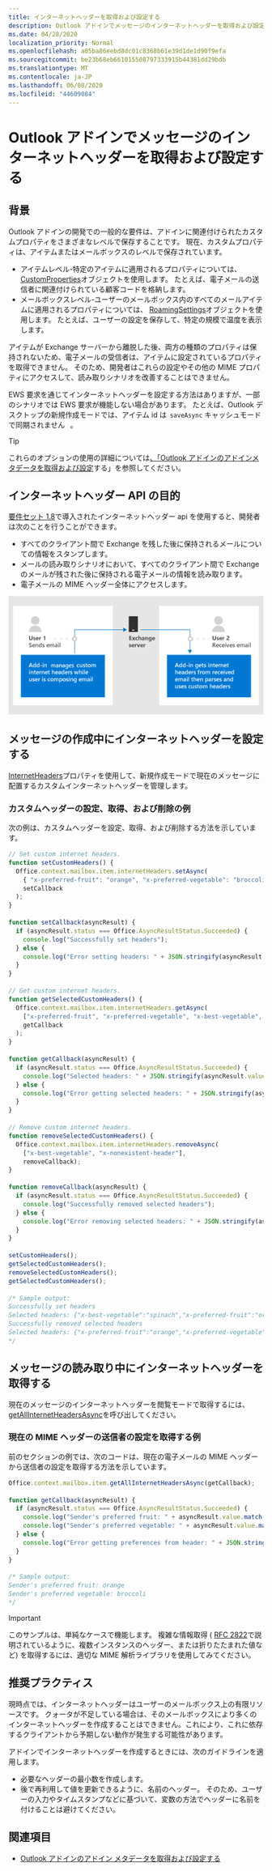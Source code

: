 ```yaml
---
title: インターネットヘッダーを取得および設定する
description: Outlook アドインでメッセージのインターネットヘッダーを取得および設定する方法について説明します。
ms.date: 04/28/2020
localization_priority: Normal
ms.openlocfilehash: a05ba86eebd8dc01c8368b61e39d1de1d90f9efa
ms.sourcegitcommit: be23b68eb661015508797333915b44381dd29bdb
ms.translationtype: MT
ms.contentlocale: ja-JP
ms.lasthandoff: 06/08/2020
ms.locfileid: "44609084"
---
```

# <a name="get-and-set-internet-headers-on-a-message-in-an-outlook-add-in"></a>Outlook アドインでメッセージのインターネットヘッダーを取得および設定する

## <a name="background"></a>背景

Outlook アドインの開発での一般的な要件は、アドインに関連付けられたカスタムプロパティをさまざまなレベルで保存することです。 現在、カスタムプロパティは、アイテムまたはメールボックスのレベルで保存されています。

- アイテムレベル-特定のアイテムに適用されるプロパティについては、 [CustomProperties](/javascript/api/outlook/office.customproperties)オブジェクトを使用します。 たとえば、電子メールの送信者に関連付けられている顧客コードを格納します。
- メールボックスレベル-ユーザーのメールボックス内のすべてのメールアイテムに適用されるプロパティについては、 [RoamingSettings](/javascript/api/outlook/office.roamingsettings)オブジェクトを使用します。 たとえば、ユーザーの設定を保存して、特定の規模で温度を表示します。

アイテムが Exchange サーバーから離脱した後、両方の種類のプロパティは保持されないため、電子メールの受信者は、アイテムに設定されているプロパティを取得できません。 そのため、開発者はこれらの設定やその他の MIME プロパティにアクセスして、読み取りシナリオを改善することはできません。

EWS 要求を通じてインターネットヘッダーを設定する方法はありますが、一部のシナリオでは EWS 要求が機能しない場合があります。 たとえば、Outlook デスクトップの新規作成モードでは、アイテム id は  `saveAsync` キャッシュモードで同期されません   。

> [!TIP]
> これらのオプションの使用の詳細については[、「Outlook アドインのアドインメタデータを取得および設定](metadata-for-an-outlook-add-in.md)する」を参照してください。

## <a name="purpose-of-the-internet-headers-api"></a>インターネットヘッダー API の目的

[要件セット 1.8](../reference/objectmodel/requirement-set-1.8/outlook-requirement-set-1.8.md)で導入されたインターネットヘッダー api を使用すると、開発者は次のことを行うことができます。

- すべてのクライアント間で Exchange を残した後に保持されるメールについての情報をスタンプします。
- メールの読み取りシナリオにおいて、すべてのクライアント間で Exchange のメールが残された後に保持される電子メールの情報を読み取ります。
- 電子メールの MIME ヘッダー全体にアクセスします。

![インターネットヘッダーの図 テキスト: ユーザー1が電子メールを送信します。 アドインは、ユーザーが電子メールを作成しているときに、カスタムのインターネットヘッダーを管理します。 ユーザー2が電子メールを受信します。 アドインは受信した電子メールからインターネットヘッダーを取得し、カスタムヘッダーを解析して使用します。](../images/outlook-internet-headers.png)

## <a name="set-internet-headers-while-composing-a-message"></a>メッセージの作成中にインターネットヘッダーを設定する

[InternetHeaders](/javascript/api/outlook/office.messagecompose#internetheaders)プロパティを使用して、新規作成モードで現在のメッセージに配置するカスタムインターネットヘッダーを管理します。

### <a name="set-get-and-remove-custom-headers-example"></a>カスタムヘッダーの設定、取得、および削除の例

次の例は、カスタムヘッダーを設定、取得、および削除する方法を示しています。

```js
// Set custom internet headers.
function setCustomHeaders() {
  Office.context.mailbox.item.internetHeaders.setAsync(
    { "x-preferred-fruit": "orange", "x-preferred-vegetable": "broccoli", "x-best-vegetable": "spinach" },
    setCallback
  );
}

function setCallback(asyncResult) {
  if (asyncResult.status === Office.AsyncResultStatus.Succeeded) {
    console.log("Successfully set headers");
  } else {
    console.log("Error setting headers: " + JSON.stringify(asyncResult.error));
  }
}

// Get custom internet headers.
function getSelectedCustomHeaders() {
  Office.context.mailbox.item.internetHeaders.getAsync(
    ["x-preferred-fruit", "x-preferred-vegetable", "x-best-vegetable", "x-nonexistent-header"],
    getCallback
  );
}

function getCallback(asyncResult) {
  if (asyncResult.status === Office.AsyncResultStatus.Succeeded) {
    console.log("Selected headers: " + JSON.stringify(asyncResult.value));
  } else {
    console.log("Error getting selected headers: " + JSON.stringify(asyncResult.error));
  }
}

// Remove custom internet headers.
function removeSelectedCustomHeaders() {
  Office.context.mailbox.item.internetHeaders.removeAsync(
    ["x-best-vegetable", "x-nonexistent-header"],
    removeCallback);
}

function removeCallback(asyncResult) {
  if (asyncResult.status === Office.AsyncResultStatus.Succeeded) {
    console.log("Successfully removed selected headers");
  } else {
    console.log("Error removing selected headers: " + JSON.stringify(asyncResult.error));
  }
}

setCustomHeaders();
getSelectedCustomHeaders();
removeSelectedCustomHeaders();
getSelectedCustomHeaders();

/* Sample output:
Successfully set headers
Selected headers: {"x-best-vegetable":"spinach","x-preferred-fruit":"orange","x-preferred-vegetable":"broccoli"}
Successfully removed selected headers
Selected headers: {"x-preferred-fruit":"orange","x-preferred-vegetable":"broccoli"}
*/
```

## <a name="get-internet-headers-while-reading-a-message"></a>メッセージの読み取り中にインターネットヘッダーを取得する

現在のメッセージのインターネットヘッダーを閲覧モードで取得するには、 [getAllInternetHeadersAsync](/javascript/api/outlook/office.messageread#getallinternetheadersasync-options--callback-)を呼び出してください。

### <a name="get-sender-preferences-from-current-mime-headers-example"></a>現在の MIME ヘッダーの送信者の設定を取得する例

前のセクションの例では、次のコードは、現在の電子メールの MIME ヘッダーから送信者の設定を取得する方法を示しています。

```js
Office.context.mailbox.item.getAllInternetHeadersAsync(getCallback);

function getCallback(asyncResult) {
  if (asyncResult.status === Office.AsyncResultStatus.Succeeded) {
    console.log("Sender's preferred fruit: " + asyncResult.value.match(/x-preferred-fruit:.*/gim)[0].slice(19));
    console.log("Sender's preferred vegetable: " + asyncResult.value.match(/x-preferred-vegetable:.*/gim)[0].slice(23));
  } else {
    console.log("Error getting preferences from header: " + JSON.stringify(asyncResult.error));
  }
}

/* Sample output:
Sender's preferred fruit: orange
Sender's preferred vegetable: broccoli
*/
```

> [!IMPORTANT]
> このサンプルは、単純なケースで機能します。 複雑な情報取得 ( [RFC 2822](https://tools.ietf.org/html/rfc2822)で説明されているように、複数インスタンスのヘッダー、または折りたたまれた値など) を取得するには、適切な MIME 解析ライブラリを使用してみてください。

## <a name="recommended-practices"></a>推奨プラクティス

現時点では、インターネットヘッダーはユーザーのメールボックス上の有限リソースです。 クォータが不足している場合は、そのメールボックスにより多くのインターネットヘッダーを作成することはできません。これにより、これに依存するクライアントから予期しない動作が発生する可能性があります。

アドインでインターネットヘッダーを作成するときには、次のガイドラインを適用します。

- 必要なヘッダーの最小数を作成します。
- 後で再利用して値を更新できるように、名前のヘッダー。 そのため、ユーザーの入力やタイムスタンプなどに基づいて、変数の方法でヘッダーに名前を付けることは避けてください。

## <a name="see-also"></a>関連項目

- [Outlook アドインのアドイン メタデータを取得および設定する](metadata-for-an-outlook-add-in.md)
